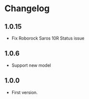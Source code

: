 # Changelog

## 1.0.15
- Fix Roborock Saros 10R Status issue

## 1.0.6
- Support new model

## 1.0.0

- First version.
